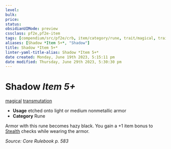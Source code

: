 ```yaml
---
level:
bulk:
price:
status:
obsidianUIMode: preview
cssclass: pf2e,pf2e-item
tags: [compendium/src/pf2e/crb, item/category/rune, trait/magical, trait/transmutation]
aliases: [Shadow *Item 5+*, "Shadow"]
title: Shadow *Item 5+*
linter-yaml-title-alias: Shadow *Item 5+*
date created: Monday, June 19th 2023, 5:15:11 pm
date modified: Thursday, June 29th 2023, 5:30:30 pm
---
```


# Shadow *Item 5+*

[magical](rules/traits/magical.md) [transmutation](rules/traits/transmutation.md)  

- **Usage** etched onto light or medium nonmetallic armor
- **Category** Rune

Armor with this rune becomes hazy black. You gain a +1 item bonus to [Stealth](compendium/skills.md#Stealth) checks while wearing the armor.

*Source: Core Rulebook p. 583*
